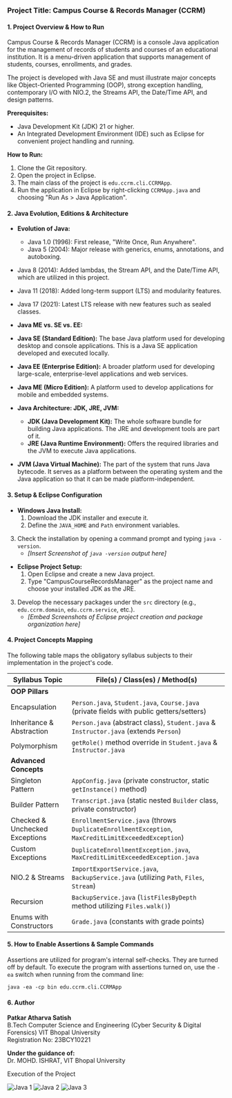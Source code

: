 ### Project Title: Campus Course & Records Manager (CCRM)

#### 1. Project Overview & How to Run

Campus Course & Records Manager (CCRM) is a console Java application for the management of records of students and courses of an educational institution. It is a menu-driven application that supports management of students, courses, enrollments, and grades.

The project is developed with Java SE and must illustrate major concepts like Object-Oriented Programming (OOP), strong exception handling, contemporary I/O with NIO.2, the Streams API, the Date/Time API, and design patterns.

**Prerequisites:**
* Java Development Kit (JDK) 21 or higher.
* An Integrated Development Environment (IDE) such as Eclipse for convenient project handling and running.

**How to Run:**
1. Clone the Git repository.
2. Open the project in Eclipse.
3. The main class of the project is `edu.ccrm.cli.CCRMApp`.
4. Run the application in Eclipse by right-clicking `CCRMApp.java` and choosing "Run As > Java Application".

#### 2. Java Evolution, Editions & Architecture

* **Evolution of Java:**
    * Java 1.0 (1996): First release, "Write Once, Run Anywhere".
    * Java 5 (2004): Major release with generics, enums, annotations, and autoboxing.
* Java 8 (2014): Added lambdas, the Stream API, and the Date/Time API, which are utilized in this project.
* Java 11 (2018): Added long-term support (LTS) and modularity features.
* Java 17 (2021): Latest LTS release with new features such as sealed classes.

* **Java ME vs. SE vs. EE:**
* **Java SE (Standard Edition):** The base Java platform used for developing desktop and console applications. This is a Java SE application developed and executed locally.
* **Java EE (Enterprise Edition):** A broader platform used for developing large-scale, enterprise-level applications and web services.
* **Java ME (Micro Edition):** A platform used to develop applications for mobile and embedded systems.

* **Java Architecture: JDK, JRE, JVM:**
    * **JDK (Java Development Kit):** The whole software bundle for building Java applications. The JRE and development tools are part of it.
    * **JRE (Java Runtime Environment):** Offers the required libraries and the JVM to execute Java applications.
* **JVM (Java Virtual Machine):** The part of the system that runs Java bytecode. It serves as a platform between the operating system and the Java application so that it can be made platform-independent.

#### 3. Setup & Eclipse Configuration

* **Windows Java Install:**
    1. Download the JDK installer and execute it.
    2. Define the `JAVA_HOME` and `Path` environment variables.
3.  Check the installation by opening a command prompt and typing `java -version`.
    * *[Insert Screenshot of `java -version` output here]*

* **Eclipse Project Setup:**
    1.  Open Eclipse and create a new Java project.
    2.  Type "CampusCourseRecordsManager" as the project name and choose your installed JDK as the JRE.
3.  Develop the necessary packages under the `src` directory (e.g., `edu.ccrm.domain`, `edu.ccrm.service`, etc.).
    * *[Embed Screenshots of Eclipse project creation and package organization here]*

#### 4. Project Concepts Mapping

The following table maps the obligatory syllabus subjects to their implementation in the project's code.

| Syllabus Topic | File(s) / Class(es) / Method(s) |
|---|---|
| **OOP Pillars** | |
| Encapsulation | `Person.java`, `Student.java`, `Course.java` (private fields with public getters/setters) |
| Inheritance & Abstraction | `Person.java` (abstract class), `Student.java` & `Instructor.java` (extends `Person`) |
| Polymorphism | `getRole()` method override in `Student.java` & `Instructor.java` |
| **Advanced Concepts** |
| Singleton Pattern | `AppConfig.java` (private constructor, static `getInstance()` method) |
| Builder Pattern | `Transcript.java` (static nested `Builder` class, private constructor) |
| Checked & Unchecked Exceptions | `EnrollmentService.java` (throws `DuplicateEnrollmentException`, `MaxCreditLimitExceededException`) |
| Custom Exceptions | `DuplicateEnrollmentException.java`, `MaxCreditLimitExceededException.java` |
| NIO.2 & Streams | `ImportExportService.java`, `BackupService.java` (utilizing `Path`, `Files`, `Stream`) |
| Recursion | `BackupService.java` (`listFilesByDepth` method utilizing `Files.walk()`) |
| Enums with Constructors | `Grade.java` (constants with grade points)

#### 5. How to Enable Assertions & Sample Commands

Assertions are utilized for program's internal self-checks. They are turned off by default.
To execute the program with assertions turned on, use the `-ea` switch when running from the command line:

`java -ea -cp bin edu.ccrm.cli.CCRMApp`


#### 6. Author
**Patkar Atharva Satish**  
B.Tech Computer Science and Engineering (Cyber Security & Digital Forensics) 
VIT Bhopal University  
Registration No: 23BCY10221

**Under the guidance of:**  
Dr. MOHD. ISHRAT, VIT Bhopal University

Execution of the Project

![Java 1](https://github.com/user-attachments/assets/2b4d8523-b61c-40eb-8fc5-d63204c7fb54)
![Java 2](https://github.com/user-attachments/assets/76fdc748-87bf-4747-96ac-a1aea0f10001)
![Java 3](https://github.com/user-attachments/assets/5540f818-875d-4ed2-9ceb-4caec84e83dc)

